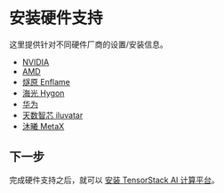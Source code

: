 # 安装硬件支持

这里提供针对不同硬件厂商的设置/安装信息。

- [NVIDIA](./nvidia/index.md)
- [AMD](./amd/index.md)
- [燧原 Enflame](./enflame/index.md)
- [海光 Hygon](./hygon/index.md)
- [华为](./huawei/index.md)
- [天数智芯 iluvatar](./iluvatar/index.md)
- [沐曦 MetaX](./metax/index.md)

## 下一步

完成硬件支持之后，就可以 [安装 TensorStack AI 计算平台](../online/products/index.md)。
